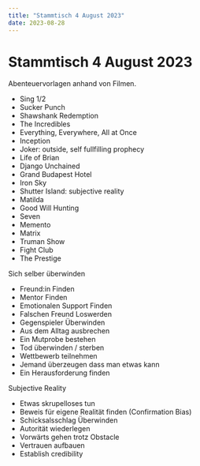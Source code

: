 ```yaml
---
title: "Stammtisch 4 August 2023"
date: 2023-08-28
---
```


# Stammtisch 4 August 2023

Abenteuervorlagen anhand von Filmen.

- Sing 1/2
- Sucker Punch
- Shawshank Redemption
- The Incredibles
- Everything, Everywhere, All at Once
- Inception
- Joker: outside, self fullfilling prophecy
- Life of Brian
- Django Unchained
- Grand Budapest Hotel
- Iron Sky
- Shutter Island: subjective reality
- Matilda
- Good Will Hunting
- Seven
- Memento
- Matrix
- Truman Show
- Fight Club
- The Prestige

Sich selber überwinden

- Freund:in Finden
- Mentor Finden
- Emotionalen Support Finden
- Falschen Freund Loswerden
- Gegenspieler Überwinden
- Aus dem Alltag ausbrechen
- Ein Mutprobe bestehen
- Tod überwinden / sterben
- Wettbewerb teilnehmen
- Jemand überzeugen dass man etwas kann
- Ein Herausforderung finden

Subjective Reality

- Etwas skrupelloses tun
- Beweis für eigene Realität finden (Confirmation Bias)
- Schicksalsschlag Überwinden
- Autorität wiederlegen
- Vorwärts gehen trotz Obstacle
- Vertrauen aufbauen
- Establish credibility
